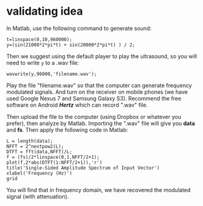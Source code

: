 # validating idea
In Matlab, use the following command to generate sound:
   
    t=linspace(0,10,960000);
    y=(sin(21000*2*pi*t) + sin(20000*2*pi*t) ) / 2;
 
Then we suggest using the default player to play the ultrasound, so you will need to write `y` to a .wav file:

    wavwrite(y,96000,'filename.wav');
    
Play the file "filename.wav" so that the computer can generate frequency modulated signals. And turn on the receiver on mobile phones (we have used Google Nexus 7 and Samsung Galaxy S3). Recommend the free software on Android ***Hertz*** which can record ".wav" file.

Then upload the file to the computer (using Dropbox or whatever you prefer), then analyze by Matlab. Importing the ".wav" file will give you **data** and **fs**. Then apply the following code in Matlab:

    L = length(data);
    NFFT = 2^nextpow2(L); 
    DTFT = fft(data,NFFT)/L;
    f = (fs)/2*linspace(0,1,NFFT/2+1);
    plot(f,2*abs(DTFT(1:NFFT/2+1)),'r') 
    title('Single-Sided Amplitude Spectrum of Input Vector')
    xlabel('Frequency (Hz)')
    grid
You will find that in frequency domain, we have recovered the modulated signal (with attenuation).



